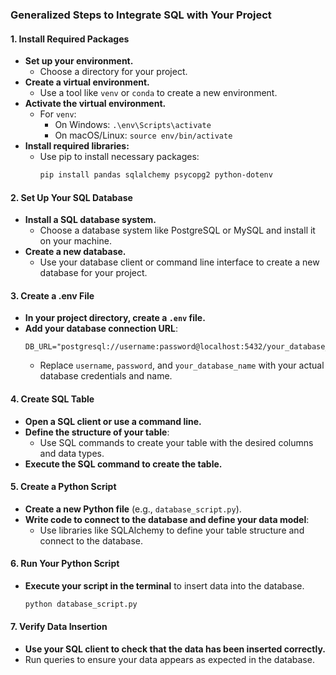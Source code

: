 
### Generalized Steps to Integrate SQL with Your Project

#### 1. Install Required Packages
- **Set up your environment.**
  - Choose a directory for your project.
- **Create a virtual environment.**
  - Use a tool like `venv` or `conda` to create a new environment.
- **Activate the virtual environment.**
  - For `venv`: 
    - On Windows: `.\env\Scripts\activate`
    - On macOS/Linux: `source env/bin/activate`
- **Install required libraries:**
  - Use pip to install necessary packages:
    ```bash
    pip install pandas sqlalchemy psycopg2 python-dotenv
    ```

#### 2. Set Up Your SQL Database
- **Install a SQL database system.**
  - Choose a database system like PostgreSQL or MySQL and install it on your machine.
- **Create a new database.**
  - Use your database client or command line interface to create a new database for your project.

#### 3. Create a .env File
- **In your project directory, create a `.env` file.**
- **Add your database connection URL**:
  ```plaintext
  DB_URL="postgresql://username:password@localhost:5432/your_database_name"
  ```
  - Replace `username`, `password`, and `your_database_name` with your actual database credentials and name.

#### 4. Create SQL Table
- **Open a SQL client or use a command line.**
- **Define the structure of your table**:
  - Use SQL commands to create your table with the desired columns and data types.
- **Execute the SQL command to create the table.**

#### 5. Create a Python Script
- **Create a new Python file** (e.g., `database_script.py`).
- **Write code to connect to the database and define your data model**:
  - Use libraries like SQLAlchemy to define your table structure and connect to the database.

#### 6. Run Your Python Script
- **Execute your script in the terminal** to insert data into the database.
  ```bash
  python database_script.py
  ```

#### 7. Verify Data Insertion
- **Use your SQL client to check that the data has been inserted correctly.**
- Run queries to ensure your data appears as expected in the database.
